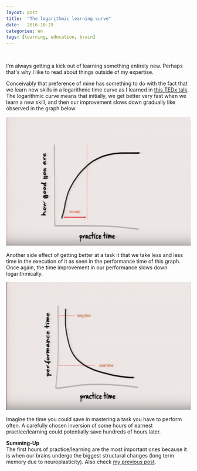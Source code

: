 ```yaml
---
layout: post
title:  "The logarithmic learning curve"
date:   2016-10-29
categories: en
tags: [learning, education, brain]
---
```

<div class="fb-like" data-href="http://karlheinzniebuhr.github.io/en/2016/10/29/the-logarithmic-learning-curve/" data-layout="button_count" data-action="recommend" data-size="small" data-show-faces="true" data-share="true"></div><br>


I'm always getting a kick out of learning something entirely new. Perhaps that's why I like to read about things outside of my expertise.

Conceivably that preference of mine has something to do with the fact that we learn new skills in a logarithmic time curve as I learned in [this TEDx talk](https://www.youtube.com/watch?v=5MgBikgcWnY&ab_channel=TEDxTalks). The logarithmic curve means that initially, we get better very fast when we learn a new skill, and then our improvement slows down gradually like observed in the graph below.

![](/images/posts/how-good.png)

Another side effect of getting better at a task it that we take less and less time in the execution of it as seen in the performance time of this graph. Once again, the time improvement in our performance slows down logarithmically.

![](/images/posts/performance-time.png)

Imagine the time you could save in mastering a task you have to perform often. A carefully chosen inversion of some hours of earnest practice/learning could potentially save hundreds of hours later.

**Summing-Up**  
The first hours of practice/learning are the most important ones because it is when our brains undergo the biggest structural changes (long term memory due to neuroplasticity). Also check [my previous post](http://karlheinzniebuhr.github.io/en/2016/10/29/why-you-should-personalize-learning/).
